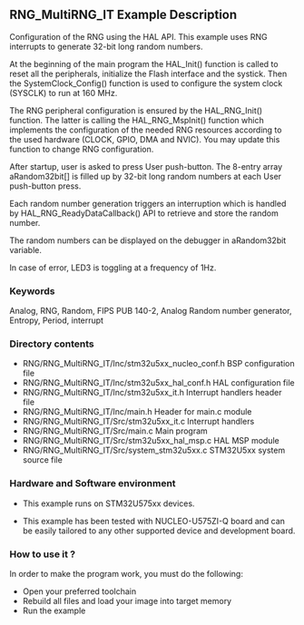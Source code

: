 ## <b>RNG_MultiRNG_IT Example Description</b>

Configuration of the RNG using the HAL API. This example uses RNG interrupts to generate 32-bit long random numbers.

At the beginning of the main program the HAL_Init() function is called to reset
all the peripherals, initialize the Flash interface and the systick.
Then the SystemClock_Config() function is used to configure the system clock (SYSCLK) to run at 160 MHz.

The RNG peripheral configuration is ensured by the HAL_RNG_Init() function.
The latter is calling the HAL_RNG_MspInit() function which implements
the configuration of the needed RNG resources according to the used hardware (CLOCK, 
GPIO, DMA and NVIC). You may update this function to change RNG configuration.

After startup, user is asked to press User push-button.
The 8-entry array aRandom32bit[] is filled up by 32-bit long random numbers 
at each User push-button press.

Each random number generation triggers an interruption which is handled by
HAL_RNG_ReadyDataCallback() API to retrieve and store the random number.

The random numbers can be displayed on the debugger in aRandom32bit variable.

In case of error, LED3 is toggling at a frequency of 1Hz.

### <b>Keywords</b>

Analog, RNG, Random, FIPS PUB 140-2, Analog Random number generator, Entropy, Period, interrupt

### <b>Directory contents</b> 

  - RNG/RNG_MultiRNG_IT/Inc/stm32u5xx_nucleo_conf.h BSP configuration file
  - RNG/RNG_MultiRNG_IT/Inc/stm32u5xx_hal_conf.h    HAL configuration file
  - RNG/RNG_MultiRNG_IT/Inc/stm32u5xx_it.h          Interrupt handlers header file
  - RNG/RNG_MultiRNG_IT/Inc/main.h                  Header for main.c module
  - RNG/RNG_MultiRNG_IT/Src/stm32u5xx_it.c          Interrupt handlers
  - RNG/RNG_MultiRNG_IT/Src/main.c                  Main program
  - RNG/RNG_MultiRNG_IT/Src/stm32u5xx_hal_msp.c     HAL MSP module 
  - RNG/RNG_MultiRNG_IT/Src/system_stm32u5xx.c      STM32U5xx system source file

### <b>Hardware and Software environment</b>

  - This example runs on STM32U575xx devices.

  - This example has been tested with NUCLEO-U575ZI-Q board and can be
    easily tailored to any other supported device and development board.

### <b>How to use it ?</b>

In order to make the program work, you must do the following:

 - Open your preferred toolchain 
 - Rebuild all files and load your image into target memory
 - Run the example
